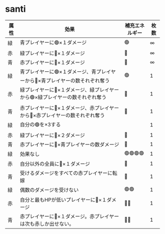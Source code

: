 # santi

| 属性 | 効果 | 補充エネルギー | 枚数 |
|------|------|----------------|------|
| 緑 | 青プレイヤーに🟢×１ダメージ | 🟢 | ∞ |
| 赤 | 緑プレイヤーに🔴×１ダメージ | 🔴 | ∞ |
| 青 | 赤プレイヤーに🔵×１ダメージ | 🔵 | ∞ |
| 緑 | 青プレイヤーに🟢×１ダメージ、青プレイヤーから🔵×青プレイヤーの数それぞれ奪う | 🟢 | 1 |
| 赤 | 緑プレイヤーに🔴×１ダメージ、緑プレイヤーから🟢×緑プレイヤーの数それぞれ奪う | 🔴 | 1 |
| 青 | 赤プレイヤーに🔵×１ダメージ、赤プレイヤーから🔴×赤プレイヤーの数それぞれ奪う | 🔵 | 1 |
| 緑 | 自分の🟢を×3する |  | 1 |
| 赤 | 緑プレイヤーに🔴×２ダメージ | 🔴 | 1 |
| 青 | 赤プレイヤーに🔵×青プレイヤーの数ダメージ | 🔵 | 1 |
| 緑 | 効果なし | 🟢🟢🟢🟢 | 1 |
| 赤 | 自分以外の全員に🔴×１ダメージ | 🔴 | 1 |
| 青 | 受けるダメージをすべての赤プレイヤーに転嫁 | 🔵 | 1 |
| 緑 | 偶数のダメージを受けない | 🟢🟢 | 1 |
| 赤 | 自分と最もHPが低いプレイヤーに🔴×１ダメージ	 | 🔴🔴 | 1 |
| 青 | 赤プレイヤーに🔵×１ダメージ。赤プレイヤーは次も赤しか出せない。 | 🔵🔵 | 1 |
